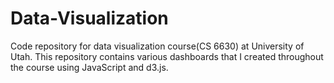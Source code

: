 # Data-Visualization
Code repository for data visualization course(CS 6630) at University of Utah.
This repository contains various dashboards that I created throughout the course using JavaScript and d3.js.
